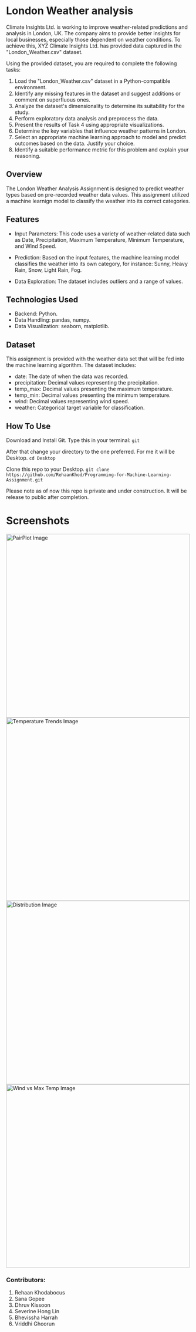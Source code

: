 # London Weather analysis
Climate Insights Ltd. is working to improve weather-related predictions and
analysis in London, UK. The company aims to provide better insights for local
businesses, especially those dependent on weather conditions. To achieve
this, XYZ Climate Insights Ltd. has provided data captured in the
"London_Weather.csv" dataset.


Using the provided dataset, you are required to complete the following tasks:
1. Load the "London_Weather.csv" dataset in a Python-compatible
environment.
2. Identify any missing features in the dataset and suggest additions or
comment on superfluous ones.
3. Analyze the dataset's dimensionality to determine its suitability for the
study.
4. Perform exploratory data analysis and preprocess the data.
5. Present the results of Task 4 using appropriate visualizations.
6. Determine the key variables that influence weather patterns in London.
7. Select an appropriate machine learning approach to model and predict
outcomes based on the data. Justify your choice.
8. Identify a suitable performance metric for this problem and explain your
reasoning.


## Overview
The London Weather Analysis Assignment is designed to predict weather types based on pre-recorded weather data values. This assignment utilized a machine learnign model to classify the weather into its correct categories.


## Features
- Input Parameters: This code uses a variety of weather-related data such as Date, Precipitation, Maximum Temperature, Minimum Temperature, and Wind Speed.
- Prediction: Based on the input features, the machine learning model classifies the weather into its own category, for instance: Sunny, Heavy Rain, Snow, Light Rain, Fog.

- Data Exploration: The dataset includes outliers and a range of values.

## Technologies Used
-	Backend: Python.
-	Data Handling: pandas, numpy.
-	Data Visualization: seaborn, matplotlib.

## Dataset
This assignment is provided with the weather data set that will be fed into the machine learning algorithm. The dataset includes:
-	date: The date of when the data was recorded.
-	precipitation: Decimal values representing the precipitation.
-	temp_max: Decimal values presenting the maximum temperature.
-	temp_min: Decimal values presenting the minimum temperature.
-	wind: Decimal values representing wind speed.
-	weather: Categorical target variable for classification.

## How To Use
Download and Install Git. Type this in your terminal:
`git`

After that change your directory to the one preferred. For me it will be Desktop.
`cd Desktop`

Clone this repo to your Desktop.
`git clone https://github.com/RehaanKhod/Programming-for-Machine-Learning-Assignment.git`

Please note as of now this repo is private and under construction. It will be release to public after completion.

# Screenshots

<img width="500" alt="PairPlot Image" src = https://github.com/user-attachments/assets/d1705ab9-c98d-417e-bca6-365306775ffd> 
<img width="500" alt="Temperature Trends Image" src =  https://github.com/user-attachments/assets/219223dd-54e2-4842-8c98-3552ac2489ae>
<img width="500" alt="Distribution Image" src = https://github.com/user-attachments/assets/33d94528-1cfc-4a4f-a371-5e5a8cb58808>
<img width="500" alt="Wind vs Max Temp Image" src = https://github.com/user-attachments/assets/8e0289ea-385b-4c23-b9ed-4f1820283395>



### Contributors:
1. Rehaan Khodabocus
2. Sana Gopee
3. Dhruv Kissoon
4. Severine Hong Lin
5. Bhevissha Harrah
6. Vriddhi Ghoorun
